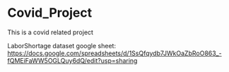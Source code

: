 # Covid_Project
This is a covid related project

LaborShortage dataset google sheet: https://docs.google.com/spreadsheets/d/1SsQfqydb7JWkOaZbRoO863_-fQMEiFaWW5OGLQuy6dQ/edit?usp=sharing
